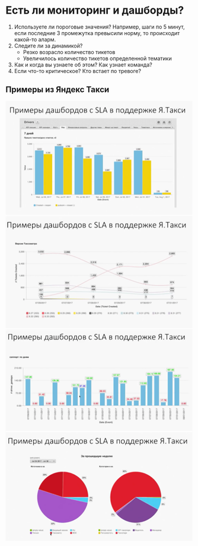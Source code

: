 # Есть ли мониторинг и дашборды?

1. Используете ли пороговые значения? Например, шаги по 5 минут, если последние 3 промежутка превысили норму, то происходит какой-то аларм.
2. Следите ли за динамикой?
    - Резко возрасло количество тикетов
    - Увеличилось количество тикетов определенной тематики
3. Как и когда вы узнаете об этом? Как узнает команда?
4. Если что-то критическое? Кто встает по тревоге?

## Примеры из Яндекс Такси
![](./attachments/yndex.taxi.1.png)
![](./attachments/yandex.taxi.2.png)
![](./attachments/yandex.taxi.3.png)
![](./attachments/yandex.taxi.4.png)